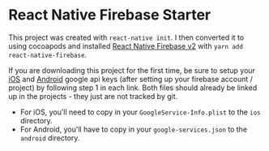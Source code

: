 # React Native Firebase Starter

This project was created with `react-native init`. I then converted it to using cocoapods and installed [React Native Firebase v2](https://invertase.io/react-native-firebase/#/v2/) with `yarn add react-native-firebase`.

If you are downloading this project for the first time, be sure to setup your [iOS](https://invertase.io/react-native-firebase/#/v2/installation-ios) and [Android](https://invertase.io/react-native-firebase/#/v2/installation-android) google api keys (after setting up your firebase account / project) by following step 1 in each link. Both files should already be linked up in the projects - they just are not tracked by git.

- For iOS, you'll need to copy in your `GoogleService-Info.plist` to the `ios` directory.
- For Android, you'll have to copy in your `google-services.json` to the `android` directory.

